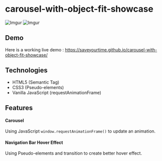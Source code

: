 # carousel-with-object-fit-showcase

![Imgur](https://i.imgur.com/IfUnn70.gif)
![Imgur](https://i.imgur.com/KlWnQIs.png)

## Demo

Here is a working live demo : https://saveyourtime.github.io/carousel-with-object-fit-showcase/

## Technologies

- HTML5 (Semantic Tag)
- CSS3 (Pseudo-elements)
- Vanilla JavaScript (request​Animation​Frame)

## Features

#### Carousel
Using JavaScript `window​.request​Animation​Frame()` to update an animation.
#### Navigation Bar Hover Effect
Using Pseudo-elements and transition to create better hover effect.<br/>
